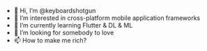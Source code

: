 - 👋 Hi, I’m @keyboardshotgun
- 👀 I’m interested in cross-platform mobile application frameworks
- 🌱 I’m currently learning Flutter & DL & ML
- 💞️ I’m looking for somebody to love
- 📫 How to make me rich?

<!---
keyboardshotgun/keyboardshotgun is a ✨ special ✨ repository because its `README.md` (this file) appears on your GitHub profile.
You can click the Preview link to take a look at your changes.
--->
